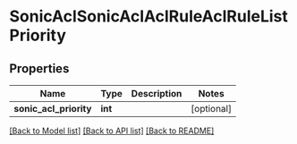 # SonicAclSonicAclAclRuleAclRuleListPriority

## Properties
Name | Type | Description | Notes
------------ | ------------- | ------------- | -------------
**sonic_acl_priority** | **int** |  | [optional] 

[[Back to Model list]](../README.md#documentation-for-models) [[Back to API list]](../README.md#documentation-for-api-endpoints) [[Back to README]](../README.md)


